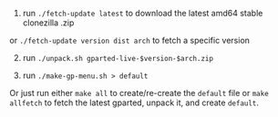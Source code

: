 
1. run `./fetch-update latest` to download the latest amd64 stable clonezilla .zip

 or `./fetch-update version dist arch` to fetch a specific version

2. run `./unpack.sh gparted-live-$version-$arch.zip`

3. run `./make-gp-menu.sh > default`



Or just run either `make all` to create/re-create the `default` file or
`make allfetch` to fetch the latest gparted, unpack it, and create
`default`.

